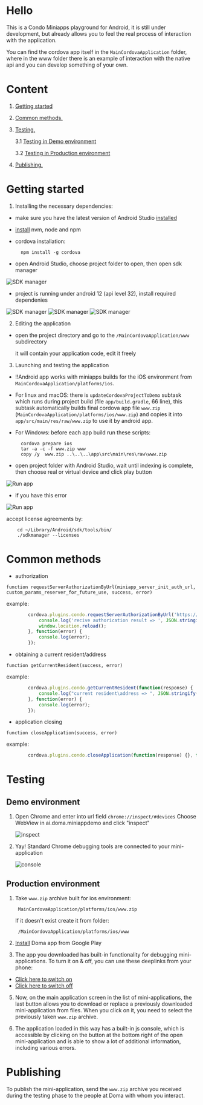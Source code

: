 # Hello

This is a Condo Miniapps playground for Android, it is still under development, but already allows you to feel the real process of interaction with the application.

You can find the cordova app itself in the `MainCordovaApplication` folder, where in the www folder there is an example of interaction with the native api and you can develop something of your own.



# Content
1. [Getting started](#getting_started)
2. [Common methods.](#common_methods)
3. [Testing.](#testing)

   3.1 [Testing in Demo environment](#testing-demo)

   3.2 [Testing in Production environment](#testing-production)
4. [Publishing.](#publishing)


# Getting started <a name="getting_started"></a>

1. Installing the necessary dependencies:

- make sure you have the latest version of Android Studio [installed](https://developer.android.com/studio/install)

- [install](https://github.com/nvm-sh/nvm#installing-and-updating) nvm, node and npm 

- cordova installation:

        npm install -g cordova
- open Android Studio, choose project folder to open, then open sdk manager

![SDK manager](./screenshots/sdk_mgr.png)

- project is running under android 12 (api level 32), install required dependenies

![SDK manager](./screenshots/sdk_mgr1.png)
![SDK manager](./screenshots/sdk_mgr2.png)
![SDK manager](./screenshots/sdk_mgr3.png)

2. Editing the application

- open the project directory and go to the `/MainCordovaApplication/www` subdirectory

  it will contain your application code, edit it freely

3. Launching and testing the application
- !!Android app works with miniapps builds for the iOS environment from `MainCordovaApplication/platforms/ios`.

- For linux and macOS: there is `updateCordovaProjectToDemo` subtask which runs during project build (file `app/build.gradle`, 66 line), this subtask automatically builds final cordova app file `www.zip` (`MainCordovaApplication/platforms/ios/www.zip`) and copies it into `app/src/main/res/raw/www.zip` to use it by android app.
- For Windows: before each app build run these scripts:
        
        cordova prepare ios
        tar -a -c -f www.zip www
        copy /y  www.zip ..\..\..\app\src\main\res\raw\www.zip

- open project folder with Android Studio, wait until indexing is complete, then choose real or virtual device and click play button

![Run app](./screenshots/run_app.png)

- if you have this error

![Run app](./screenshots/license.png)

accept license agreements by:

        cd ~/Library/Android/sdk/tools/bin/
        ./sdkmanager --licenses



# Common methods <a name="common_methods"></a>
- authorization


`function requestServerAuthorizationByUrl(miniapp_server_init_auth_url, custom_params_reserver_for_future_use, success, error)`

example:

```javascript  
        cordova.plugins.condo.requestServerAuthorizationByUrl('https://miniapp.d.doma.ai/oidc/auth', {}, function(response) {
            console.log('recive authorication result => ', JSON.stringify(response));
            window.location.reload();
        }, function(error) {
            console.log(error);
        });
```

- obtaining a current resident/address

`function getCurrentResident(success, error)`

  example:
```javascript  
        cordova.plugins.condo.getCurrentResident(function(response) {
            console.log("current resident\address => ", JSON.stringify(response));
        }, function(error) {
            console.log(error);
        });
```


- application closing

`function closeApplication(success, error)`

  example:
```javascript  
        cordova.plugins.condo.closeApplication(function(response) {}, function(error) {});
```



# Testing  <a name="testing"></a>

## Demo environment  <a name="testing-demo"></a>

1. Open Chrome and enter into url field `chrome://inspect/#devices`
Choose WebView in ai.doma.miniappdemo and click "inspect"

   ![inspect](./screenshots/inspect.png)

2. Yay! Standard Chrome debugging tools are connected to your mini-application

   ![console](./screenshots/console.png)

## Production environment  <a name="testing-production"></a>

1. Take `www.zip` archive built for ios environment:

        MainCordovaApplication/platforms/ios/www.zip

    If it doesn't exist create it from folder:

        /MainCordovaApplication/platforms/ios/www

2. [Install](https://play.google.com/store/apps/details?id=ai.doma.client) Doma app from Google Play

3. The app you downloaded has built-in functionality for debugging mini-applications. To turn it on & off, you can use these deeplinks from your phone:

- [Click here to switch on](https://mobile.doma.ai/api/mobile/partners/miniapps/enable-local.html)
- [Click here to switch off](https://mobile.doma.ai/api/mobile/partners/miniapps/disable-local.html)

5. Now, on the main application screen in the list of mini-applications, the last button allows you to download or replace a previously downloaded mini-application from files. When you click on it, you need to select the previously taken `www.zip` archive.

6. The application loaded in this way has a built-in js console, which is accessible by clicking on the button at the bottom right of the open mini-application and is able to show a lot of additional information, including various errors.


# Publishing <a name="publishing"></a>
To publish the mini-application, send the `www.zip` archive you received during the testing phase to the people at Doma with whom you interact.   
        